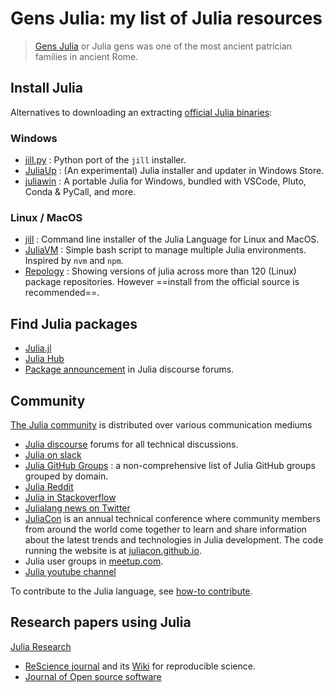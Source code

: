 # Gens Julia: my list of Julia resources

> [Gens Julia](https://en.wikipedia.org/wiki/Julia_gens) or Julia gens was one of the most ancient patrician families in ancient Rome.

## Install Julia

Alternatives to downloading an extracting [official Julia binaries](http://julialang.org/downloads/):

### Windows

- [jill.py](https://github.com/johnnychen94/jill.py) : Python port of the `jill` installer.
- [JuliaUp](https://github.com/JuliaLang/juliaup) : (An experimental) Julia installer and updater in Windows Store.
- [juliawin](https://github.com/heetbeet/juliawin) : A portable Julia for Windows, bundled with VSCode, Pluto, Conda & PyCall, and more.

### Linux / MacOS

- [jill](https://github.com/abelsiqueira/jill) :  Command line installer of the Julia Language for Linux and MacOS.
- [JuliaVM](https://github.com/pmargreff/juliavm) : Simple bash script to manage multiple Julia environments. Inspired by `nvm` and `npm`.
- [Repology](https://repology.org/metapackage/julia/versions) : Showing versions of julia across more than 120 (Linux) package repositories. However ==install from the official source is recommended==.

## Find Julia packages

- [Julia.jl][]
- [Julia Hub][]
- [Package announcement][] in Julia discourse forums.

[Julia.jl]: https://github.com/svaksha/Julia.jl
[Julia Hub]: https://juliahub.com/ui/index.html
[Package announcement]: https://discourse.julialang.org/c/community/packages/47

## Community

[The Julia community](http://julialang.org/community/) is distributed over various communication mediums


- [Julia discourse](https://discourse.julialang.org/) forums for all technical discussions.
- [Julia on slack](https://join.slack.com/t/julialang/shared_invite/zt-nmal0i0x-LcYEtdnTameGsXmBzMzgog)
- [Julia GitHub Groups](https://julialang.org/community/organizations/) : a non-comprehensive list of Julia GitHub groups grouped by domain.
- [Julia Reddit](http://www.reddit.com/r/Julia/)
- [Julia in Stackoverflow](http://stackoverflow.com/questions/tagged/julia-lang)
- [Julialang news on Twitter](https://twitter.com/julialang_news)
- [JuliaCon](http://juliacon.org/) is an annual technical conference where community members from around the world come together to learn and share information about the latest trends and technologies in Julia development. The code running the website is at [juliacon.github.io](https://github.com/JuliaCon/juliacon.github.io).
- Julia user groups in [meetup.com](https://www.meetup.com/topics/julia/).
- [Julia youtube channel](https://www.youtube.com/user/JuliaLanguage)


To contribute to the Julia language, see [how-to contribute](https://github.com/JuliaLang/julia/blob/master/CONTRIBUTING.md).


## Research papers using Julia

[Julia Research](https://julialang.org/research/)

- [ReScience journal](https://github.com/ReScience/ReScience) and its [Wiki](https://github.com/ReScience/ReScience/wiki) for reproducible science.
- [Journal of Open source software](https://joss.theoj.org)
